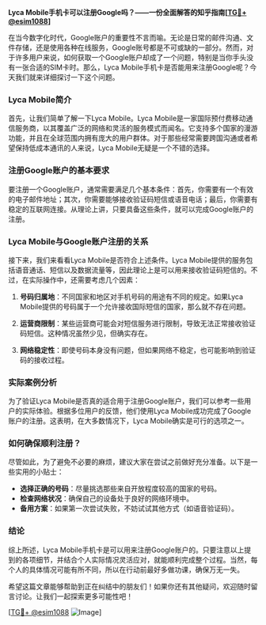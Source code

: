 **Lyca Mobile手机卡可以注册Google吗？——一份全面解答的知乎指南[[TG💪+ @esim1088](https://t.me/s/esim1088)]**

在当今数字化时代，Google账户的重要性不言而喻。无论是日常的邮件沟通、文件存储，还是使用各种在线服务，Google账号都是不可或缺的一部分。然而，对于许多用户来说，如何获取一个Google账户却成了一个问题，特别是当你手头没有一张合适的SIM卡时。那么，Lyca Mobile手机卡是否能用来注册Google呢？今天我们就来详细探讨一下这个问题。

### Lyca Mobile简介

首先，让我们简单了解一下Lyca Mobile。Lyca Mobile是一家国际预付费移动通信服务商，以其覆盖广泛的网络和灵活的服务模式而闻名。它支持多个国家的漫游功能，并且在全球范围内拥有庞大的用户群体。对于那些经常需要跨国沟通或者希望保持低成本通讯的人来说，Lyca Mobile无疑是一个不错的选择。

### 注册Google账户的基本要求

要注册一个Google账户，通常需要满足几个基本条件：首先，你需要有一个有效的电子邮件地址；其次，你需要能够接收验证码短信或语音电话；最后，你需要有稳定的互联网连接。从理论上讲，只要具备这些条件，就可以完成Google账户的注册。

### Lyca Mobile与Google账户注册的关系

接下来，我们来看看Lyca Mobile是否符合上述条件。Lyca Mobile提供的服务包括语音通话、短信以及数据流量等，因此理论上是可以用来接收验证码短信的。不过，在实际操作中，还需要考虑几个因素：

1. **号码归属地**：不同国家和地区对手机号码的用途有不同的规定。如果Lyca Mobile提供的号码属于一个允许接收国际短信的国家，那么就不存在问题。
   
2. **运营商限制**：某些运营商可能会对短信服务进行限制，导致无法正常接收验证码短信。这种情况虽然少见，但确实存在。

3. **网络稳定性**：即使号码本身没有问题，但如果网络不稳定，也可能影响到验证码的接收过程。

### 实际案例分析

为了验证Lyca Mobile是否真的适合用于注册Google账户，我们可以参考一些用户的实际体验。根据多位用户的反馈，他们使用Lyca Mobile成功完成了Google账户的注册。这表明，在大多数情况下，Lyca Mobile确实是可行的选项之一。

### 如何确保顺利注册？

尽管如此，为了避免不必要的麻烦，建议大家在尝试之前做好充分准备。以下是一些实用的小贴士：

- **选择正确的号码**：尽量挑选那些来自开放程度较高的国家的号码。
- **检查网络状况**：确保自己的设备处于良好的网络环境中。
- **备用方案**：如果第一次尝试失败，不妨试试其他方式（如语音验证码）。

### 结论

综上所述，Lyca Mobile手机卡是可以用来注册Google账户的。只要注意以上提到的各项细节，并结合个人实际情况灵活应对，就能顺利完成整个过程。当然，每个人的具体情况可能有所不同，所以在行动前最好多做功课，确保万无一失。

希望这篇文章能够帮助到正在纠结中的朋友们！如果你还有其他疑问，欢迎随时留言讨论。让我们一起探索更多可能性吧！

[[TG💪+ @esim1088](https://t.me/s/esim1088) ![Image](https://i.postimg.cc/4NQfJmqS/Snipaste-2025-05-13-00-14-12.png)]